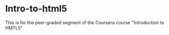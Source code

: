 # Intro-to-html5
This is for the peer-graded segment of the Coursera course "Introduction to HMTL5"
